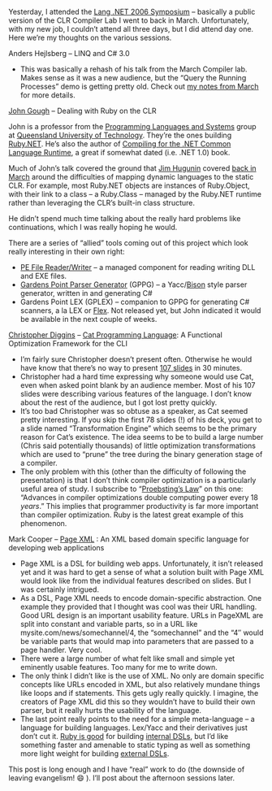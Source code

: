 Yesterday, I attended the [Lang .NET 2006
Symposium](http://www.langnetsymposium.com/) – basically a public
version of the CLR Compiler Lab I went to back in March. Unfortunately,
with my new job, I couldn’t attend all three days, but I did attend day
one. Here we’re my thoughts on the various sessions.

Anders Hejlsberg – LINQ and C\# 3.0

-   This was basically a rehash of his talk from the March Compiler lab.
    Makes sense as it was a new audience, but the “Query the Running
    Processes” demo is getting pretty old. Check out [my notes from
    March](http://devhawk.net/2006/03/14/compiler-dev-lab-linq/) for
    more details.

[John Gough](http://sky.fit.qut.edu.au/~gough/) – Dealing with Ruby on
the CLR

John is a professor from the [Programming Languages and
Systems](http://plas.fit.qut.edu.au/Default.aspx) group at [Queensland
University of Technology](http://www.qut.edu.au/). They’re the ones
building [Ruby.NET](http://plas.fit.qut.edu.au/Ruby.NET/). He’s also the
author of [Compiling for the .NET Common Language
Runtime](http://www.phptr.com/bookstore/product.asp?isbn=0130622966), a
great if somewhat dated (i.e. .NET 1.0) book.

Much of John’s talk covered the ground that [Jim
Hugunin](http://blogs.msdn.com/hugunin/default.aspx) covered [back in
March](http://devhawk.net/2006/03/15/compiler-dev-lab-scripting/)
around the difficulties of mapping dynamic languages to the static CLR.
For example, most Ruby.NET objects are instances of Ruby.Object, with
their link to a class – a Ruby.Class – managed by the Ruby.NET runtime
rather than leveraging the CLR’s built-in class structure.

He didn’t spend much time talking about the really hard problems like
continuations, which I was really hoping he would.

There are a series of “allied” tools coming out of this project which
look really interesting in their own right:

-   [PE File Reader/Writer](http://plas.fit.qut.edu.au/perwapi/) – a
    managed component for reading writing DLL and EXE files.
-   [Gardens Point Parser Generator](http://plas.fit.qut.edu.au/gppg/)
    (GPPG) – a Yacc/[Bison](http://www.gnu.org/software/bison/) style
    parser generator, written in and generating C\#
-   Gardens Point LEX (GPLEX) – companion to GPPG for generating C\#
    scanners, a la LEX or [Flex](http://flex.sourceforge.net/). Not
    released yet, but John indicated it would be available in the next
    couple of weeks.

[Christopher Diggins](http://www.cdiggins.com/) – [Cat Programming
Language](http://www.cdiggins.com/cat): A Functional Optimization
Framework for the CLI

-   I’m fairly sure Christopher doesn’t present often. Otherwise he
    would have know that there’s no way to present [107
    slides](http://www.cdiggins.com/cat/cat_lang_net.ppt) in 30 minutes.
-   Christopher had a hard time expressing why someone would use Cat,
    even when asked point blank by an audience member. Most of his 107
    slides were describing various features of the language. I don’t
    know about the rest of the audience, but I got lost pretty quickly.
-   It’s too bad Christopher was so obtuse as a speaker, as Cat seemed
    pretty interesting. If you skip the first 78 slides (!) of his deck,
    you get to a slide named “Transformation Engine” which seems to be
    the primary reason for Cat’s existence. The idea seems to be to
    build a large number (Chris said potentially thousands) of little
    optimization transformations which are used to “prune” the tree
    during the binary generation stage of a compiler.
-   The only problem with this (other than the difficulty of following
    the presentation) is that I don’t think compiler optimization is a
    particularly useful area of study. I subscribe to “[Proebsting’s
    Law](http://research.microsoft.com/~toddpro/papers/law.htm)” on this
    one: “Advances in compiler optimizations double computing power
    every 18 *years*.” This implies that programmer productivity is far
    more important than compiler optimization. Ruby is the latest great
    example of this phenomenon.

Mark Cooper – [Page XML](http://pagexml.net/) : An XML based domain
specific language for developing web applications

-   Page XML is a DSL for building web apps. Unfortunately, it isn’t
    released yet and it was hard to get a sense of what a solution built
    with Page XML would look like from the individual features described
    on slides. But I was certainly intrigued.
-   As a DSL, Page XML needs to encode domain-specific abstraction. One
    example they provided that I thought was cool was their URL
    handling. Good URL design is an important usability feature. URLs in
    PageXML are split into constant and variable parts, so in a URL like
    mysite.com/news/somechannel/4, the “somechannel” and the “4″ would
    be variable parts that would map into parameters that are passed to
    a page handler. Very cool.
-   There were a large number of what felt like small and simple yet
    eminently usable features. Too many for me to write down.
-   The only think I didn’t like is the use of XML. No only are domain
    specific concepts like URLs encoded in XML, but also relatively
    mundane things like loops and if statements. This gets ugly really
    quickly. I imagine, the creators of Page XML did this so they
    wouldn’t have to build their own parser, but it really hurts the
    usability of the language.
-   The last point really points to the need for a simple meta-language
    – a language for building languages. Lex/Yacc and their derivatives
    just don’t cut it. [Ruby is
    good](http://jayfields.blogspot.com/2006/05/executing-internal-dsl-in-multiple.html)
    for building [internal
    DSLs](http://martinfowler.com/articles/languageWorkbench.html#InternalDsl),
    but I’d like something faster and amenable to static typing as well
    as something more light weight for building [external
    DSLs](http://martinfowler.com/articles/languageWorkbench.html#ExternalDsl).

This post is long enough and I have “real” work to do (the downside of
leaving evangelism!
:smile: ).
I’ll post about the afternoon sessions later.

